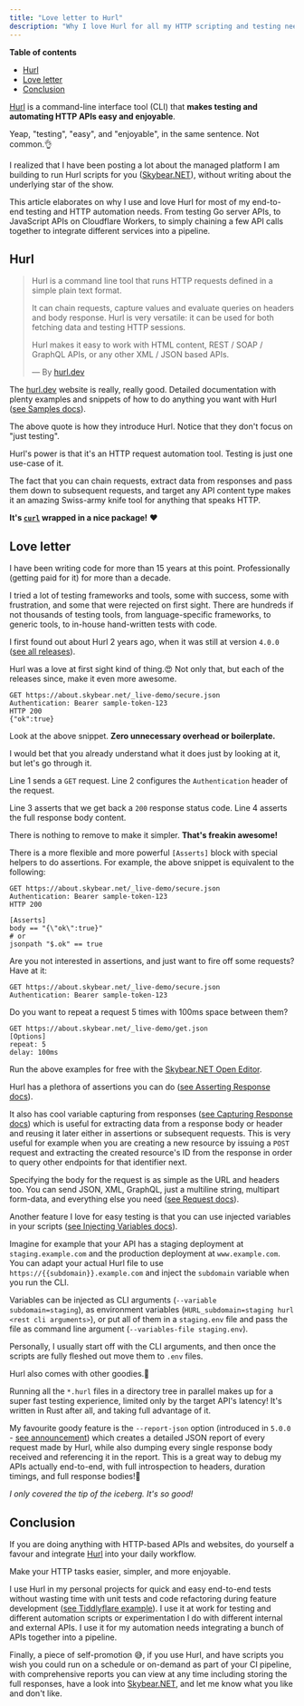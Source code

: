```yaml
---
title: "Love letter to Hurl"
description: "Why I love Hurl for all my HTTP scripting and testing needs."
---
```


**Table of contents**

-   [Hurl](#hurl)
-   [Love letter](#love-letter)
-   [Conclusion](#conclusion)

[Hurl](https://hurl.dev) is a command-line interface tool (CLI) that **makes testing and automating HTTP APIs easy and enjoyable**.

Yeap, "testing", "easy", and "enjoyable", in the same sentence. Not common.👌

I realized that I have been posting a lot about the managed platform I am building to run Hurl scripts for you ([<span class="skybear-name">Skybear<span>.NET</span></span>](https://about.skybear.net/)), without writing about the underlying star of the show.

This article elaborates on why I use and love Hurl for most of my end-to-end testing and HTTP automation needs. From testing Go server APIs, to JavaScript APIs on Cloudflare Workers, to simply chaining a few API calls together to integrate different services into a pipeline.

## Hurl

> Hurl is a command line tool that runs HTTP requests defined in a simple plain text format.
>
> It can chain requests, capture values and evaluate queries on headers and body response. Hurl is very versatile: it can be used for both fetching data and testing HTTP sessions.
>
> Hurl makes it easy to work with HTML content, REST / SOAP / GraphQL APIs, or any other XML / JSON based APIs.
>
> — By [hurl.dev](https://hurl.dev)

The [hurl.dev](https://hurl.dev) website is really, really good.
Detailed documentation with plenty examples and snippets of how to do anything you want with Hurl ([see Samples docs](https://hurl.dev/docs/samples.html)).

The above quote is how they introduce Hurl.
Notice that they don't focus on "just testing".

Hurl's power is that it's an HTTP request automation tool. Testing is just one use-case of it.

The fact that you can chain requests, extract data from responses and pass them down to subsequent requests, and target any API content type makes it an amazing Swiss-army knife tool for anything that speaks HTTP.

**It's [`curl`](https://curl.se/) wrapped in a nice package!** ❤️

## Love letter

I have been writing code for more than 15 years at this point. Professionally (getting paid for it) for more than a decade.

I tried a lot of testing frameworks and tools, some with success, some with frustration, and some that were rejected on first sight.
There are hundreds if not thousands of testing tools, from language-specific frameworks, to generic tools, to in-house hand-written tests with code.

I first found out about Hurl 2 years ago, when it was still at version `4.0.0` ([see all releases](https://github.com/Orange-OpenSource/hurl/releases)).

Hurl was a love at first sight kind of thing.😍
Not only that, but each of the releases since, make it even more awesome.

```http
GET https://about.skybear.net/_live-demo/secure.json
Authentication: Bearer sample-token-123
HTTP 200
{"ok":true}
```

Look at the above snippet. **Zero unnecessary overhead or boilerplate.**

I would bet that you already understand what it does just by looking at it, but let's go through it.

Line 1 sends a `GET` request.
Line 2 configures the `Authentication` header of the request.

Line 3 asserts that we get back a `200` response status code.
Line 4 asserts the full response body content.

There is nothing to remove to make it simpler. **That's freakin awesome!**

There is a more flexible and more powerful `[Asserts]` block with special helpers to do assertions.
For example, the above snippet is equivalent to the following:

```http
GET https://about.skybear.net/_live-demo/secure.json
Authentication: Bearer sample-token-123
HTTP 200

[Asserts]
body == "{\"ok\":true}"
# or
jsonpath "$.ok" == true
```

Are you not interested in assertions, and just want to fire off some requests? Have at it:

```http
GET https://about.skybear.net/_live-demo/secure.json
Authentication: Bearer sample-token-123
```

Do you want to repeat a request 5 times with 100ms space between them?

```http
GET https://about.skybear.net/_live-demo/get.json
[Options]
repeat: 5
delay: 100ms
```

Run the above examples for free with the [<span class="skybear-name">Skybear<span>.NET</span></span> Open Editor](https://www.skybear.net/scripts/open-editor/#openEditorSrcText=R0VUIGh0dHBzOi8vYWJvdXQuc2t5YmVhci5uZXQvX2xpdmUtZGVtby9zZWN1cmUuanNvbgpBdXRoZW50aWNhdGlvbjogQmVhcmVyIHNhbXBsZS10b2tlbi0xMjMKSFRUUCAyMDAKeyJvayI6dHJ1ZX0KCkdFVCBodHRwczovL2Fib3V0LnNreWJlYXIubmV0L19saXZlLWRlbW8vc2VjdXJlLmpzb24KQXV0aGVudGljYXRpb246IEJlYXJlciBzYW1wbGUtdG9rZW4tMTIzCkhUVFAgMjAwCltBc3NlcnRzXQpib2R5ID09ICJ7XCJva1wiOnRydWV9Igpqc29ucGF0aCAiJC5vayIgPT0gdHJ1ZQoKR0VUIGh0dHBzOi8vYWJvdXQuc2t5YmVhci5uZXQvX2xpdmUtZGVtby9nZXQuanNvbgpbT3B0aW9uc10KcmVwZWF0OiA1CmRlbGF5OiAxMDBtcw==).

Hurl has a plethora of assertions you can do ([see Asserting Response docs](https://hurl.dev/docs/asserting-response.html)).

It also has cool variable capturing from responses ([see Capturing Response docs](https://hurl.dev/docs/capturing-response.html)) which is useful for extracting data from a response body or header and reusing it later either in assertions or subsequent requests.
This is very useful for example when you are creating a new resource by issuing a `POST` request and extracting the created resource's ID from the response in order to query other endpoints for that identifier next.

Specifying the body for the request is as simple as the URL and headers too. You can send JSON, XML, GraphQL, just a multiline string, multipart form-data, and everything else you need ([see Request docs](https://hurl.dev/docs/request.html)).

Another feature I love for easy testing is that you can use injected variables in your scripts ([see Injecting Variables docs](https://hurl.dev/docs/templates.html#injecting-variables)).

Imagine for example that your API has a staging deployment at `staging.example.com` and the production deployment at `www.example.com`.
You can adapt your actual Hurl file to use `https://{{subdomain}}.example.com` and inject the `subdomain` variable when you run the CLI.

Variables can be injected as CLI arguments (`--variable subdomain=staging`), as environment variables (`HURL_subdomain=staging hurl <rest cli arguments>`), or put all of them in a `staging.env` file and pass the file as command line argument (`--variables-file staging.env`).

Personally, I usually start off with the CLI arguments, and then once the scripts are fully fleshed out move them to `.env` files.

Hurl also comes with other goodies.🥳

Running all the `*.hurl` files in a directory tree in parallel makes up for a super fast testing experience, limited only by the target API's latency!
It's written in Rust after all, and taking full advantage of it.

My favourite goody feature is the `--report-json` option (introduced in `5.0.0` - [see announcement](https://hurl.dev/blog/2024/08/29/hurl-5.0.0-the-parallel-edition.html#json-report)) which creates a detailed JSON report of every request made by Hurl, while also dumping every single response body received and referencing it in the report.
This is a great way to debug my APIs actually end-to-end, with full introspection to headers, duration timings, and full response bodies!🚀

_I only covered the tip of the iceberg. It's so good!_

## Conclusion

If you are doing anything with HTTP-based APIs and websites, do yourself a favour and integrate [Hurl](https://hurl.dev) into your daily workflow.

Make your HTTP tasks easier, simpler, and more enjoyable.

I use Hurl in my personal projects for quick and easy end-to-end tests without wasting time with unit tests and code refactoring during feature development ([see Tiddlyflare example](https://github.com/lambrospetrou/tiddlyflare/blob/main/hurl/tests/happy.hurl)).
I use it at work for testing and different automation scripts or experimentation I do with different internal and external APIs.
I use it for my automation needs integrating a bunch of APIs together into a pipeline.

Finally, a piece of self-promotion 😅, if you use Hurl, and have scripts you wish you could run on a schedule or on-demand as part of your CI pipeline, with comprehensive reports you can view at any time including storing the full responses, have a look into [<span class="skybear-name">Skybear<span>.NET</span></span>](https://about.skybear.net/), and let me know what you like and don't like.
